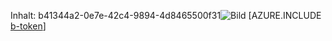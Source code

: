 Inhalt: b41344a2-0e7e-42c4-9894-4d8465500f31![Bild](a5418e29-3e3e-4743-a791-b0526273a806.png)
[AZURE.INCLUDE [b-token](d160da59-5d61-4bb2-a1b5-a749b1a9fd17.md)]
